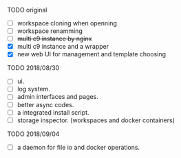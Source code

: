 TODO original
- [ ] workspace cloning when openning
- [ ] workspace renamming
- [ ] ~~multi c9 instance by nginx~~
- [x] multi c9 instance and a wrapper
- [x] new web UI for management and template choosing

TODO 2018/08/30
- [ ] ui.
- [ ] log system.
- [ ] admin interfaces and pages.
- [ ] better async codes.
- [ ] a integrated install script.
- [ ] storage inspector. (workspaces and docker containers)

TODO 2018/09/04
- [ ] a daemon for file io and docker operations.
